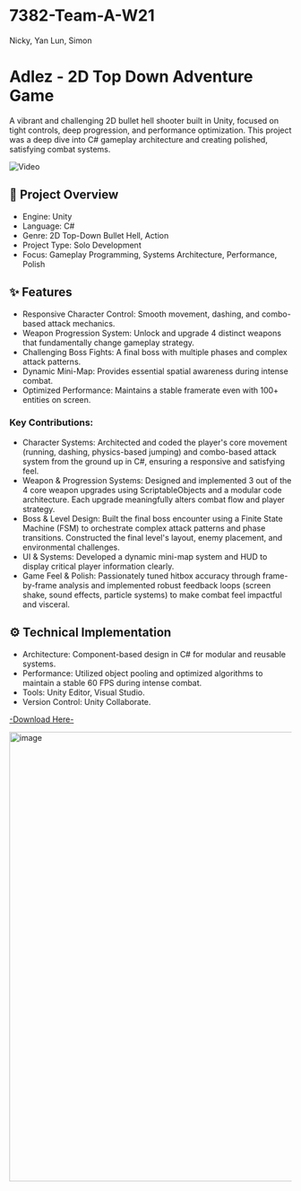 # 7382-Team-A-W21
Nicky, Yan Lun, Simon

# Adlez - 2D Top Down Adventure Game

A vibrant and challenging 2D bullet hell shooter built in Unity, focused on tight controls, deep progression, and performance optimization. This project was a deep dive into C# gameplay architecture and creating polished, satisfying combat systems.

![Video](https://github.com/user-attachments/assets/bc9ff2b6-a170-4040-b9a5-f3faf176c20b)

## 🎯 Project Overview

*   Engine: Unity
*   Language: C#
*   Genre: 2D Top-Down Bullet Hell, Action
*   Project Type: Solo Development
*   Focus: Gameplay Programming, Systems Architecture, Performance, Polish

## ✨ Features

*   Responsive Character Control: Smooth movement, dashing, and combo-based attack mechanics.
*   Weapon Progression System: Unlock and upgrade 4 distinct weapons that fundamentally change gameplay strategy.
*   Challenging Boss Fights: A final boss with multiple phases and complex attack patterns.
*   Dynamic Mini-Map: Provides essential spatial awareness during intense combat.
*   Optimized Performance: Maintains a stable framerate even with 100+ entities on screen.

### Key Contributions:

*   Character Systems: Architected and coded the player's core movement (running, dashing, physics-based jumping) and combo-based attack system from the ground up in C#, ensuring a responsive and satisfying feel.
*   Weapon & Progression Systems: Designed and implemented 3 out of the 4 core weapon upgrades using ScriptableObjects and a modular code architecture. Each upgrade meaningfully alters combat flow and player strategy.
*   Boss & Level Design: Built the final boss encounter using a Finite State Machine (FSM) to orchestrate complex attack patterns and phase transitions. Constructed the final level's layout, enemy placement, and environmental challenges.
*   UI & Systems: Developed a dynamic mini-map system and HUD to display critical player information clearly.
*   Game Feel & Polish: Passionately tuned hitbox accuracy through frame-by-frame analysis and implemented robust feedback loops (screen shake, sound effects, particle systems) to make combat feel impactful and visceral.

## ⚙️ Technical Implementation

*   Architecture: Component-based design in C# for modular and reusable systems.
*   Performance: Utilized object pooling and optimized algorithms to maintain a stable 60 FPS during intense combat.
*   Tools: Unity Editor, Visual Studio.
*   Version Control: Unity Collaborate.

[-Download Here-]([https://the-url-goes-here.com](https://github.com/YanLunChan/Adlez/releases/tag/v.1))

<img width="1425" height="802" alt="image" src="https://github.com/user-attachments/assets/b2b87865-16eb-4833-b844-34779cde2cbf" />
